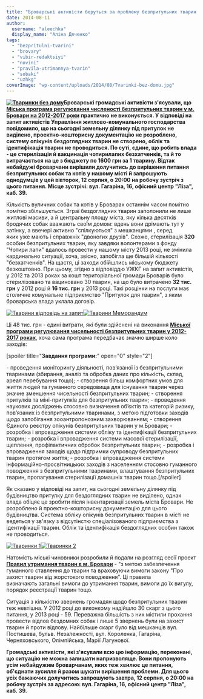 ```yaml
---
title: "Броварські активісти беруться за проблему безпритульних тварин та шукають однодумців"
date: 2014-08-11
author: 
  username: "aleechka"
  display_name: "Аліна Дяченко"
tags: 
  - "bezpritulni-tvarini"
  - "brovary"
  - "vibir-redaktsiyi"
  - "novini"
  - "pravila-utrimannya-tvarin"
  - "sobaki"
  - "uzhkg"
coverImage: "wp-content/uploads/2014/08/Tvarinki-bez-domu.jpg"
---
```


**[![Тваринки без дому](https://mpz.brovary.org/wp-content/uploads/2014/08/Tvarinki-bez-domu.jpg)](https://mpz.brovary.org/wp-content/uploads/2014/08/Tvarinki-bez-domu.jpg)Броварські громадські активісти з'ясували, що [Міська програма регулювання численості безпритульних тварин у м. Бровари на 2012-2017 роки](https://docs.brovary.org/p3742/26.07.2012/681-22-06) практично не виконується. У відповіді на запит активістів Управління житлово-комунального господарства повідомило, що на сьогодні земельну ділянку під притулок не виділено, проектно-кошторисну документацію не розроблено, систему опікунів бездоглядних тварин не створено, облік та ідентифікація тварин не проводиться. По суті, єдине, що робить влада - це стерилізація й вакцинація чотирилапих безхатченків, та й то витрачається на це з бюджету по 1600 грн за 1 тварину. Відтак небайдужі броварчани вирішили долучитись до вирішення питання безпритульних собак та котів у нашому місті й запрошують однодумців у цей вівторок, 12 серпня, о 20:00 на робочу зустріч з цього питання. Місце зустрічі: вул. Гагаріна, 16, офісний центр "Ліза", каб. 39.**

Кількість вуличних собак та котів у Броварах останнім часом помітно помітно збільшується. Зграї бездоглядних тварин заполонили не лише житлові масиви, а й центральну площу міста, яку кілька десятків бродячих собак вважають своїм домом: вдень вони дрімають тут у затінку, а ввечері активно "спілкуються" з мешканцями , серед яких уже мають і справжніх "двоногих друзів". Схоже, стерилізація **320** особин безпритульних тварин, яку завдяки волонтерами з фонду "Чотири лапи" вдалось провести у нашому місту 2013 році, не змінила кардинально ситуації, хоча, звісно, запобігла ще більшій кількості "безхатченків". На щастя, ці заходи обійшлись міському бюджету безкоштовно. При цьому, згідно з відповіддю УЖКГ на запит активістів, у 2012 та 2013 роках за кошт територіальної громади Броварів було стерилізовано та вациновано 30 тварин, на що було витрачено **32 тис. грн** у 2012 році й **16 тис. грн** у 2013 році. Такі розцінки на послуги має столичне комунальне підприємство "Притулок для тварин", з яким броварська влада уклала договір.

[![Тварини відповідь на запит](https://mpz.brovary.org/wp-content/uploads/2014/08/Tvarini-vidpovid-na-zapit.jpg)](https://mpz.brovary.org/wp-content/uploads/2014/08/Tvarini-vidpovid-na-zapit.jpg)[![Тварини Меморандум](https://mpz.brovary.org/wp-content/uploads/2014/08/Tvarini-Memorandum.jpg)](https://mpz.brovary.org/wp-content/uploads/2014/08/Tvarini-Memorandum.jpg)

Ці 48 тис. грн - єдині витрати, які були здійснені на виконання [**Міської програми регулювання чисельності безпритульних тварин у 2012-2017 роках**](https://docs.brovary.org/f?u=%2Fsites%2Fdefault%2Ffiles%2Fdoc%2F2012%2Fs-22%2F681-22-06_0.doc), хоча сама програма передбачає значно ширше коло заходів:

\[spoiler title="**Завдання програми:**" open="0" style="2"\]

\- проведення моніторингу діяльності, пов’язаної із безпритульними тваринами (збирання, аналіз та обробка даних про кількість, склад, ареал перебування тощо); - створення більш комфортних умов для життя людей та гуманного середовища для існування тварин через значне зменшення чисельності безпритульних тварин; - створення притулків та міні-притулків для безпритульних тварин; - проведення наукових досліджень стосовно визначення об’єктів та категорій ризику, пов’язаних із безпритульними тваринами, з метою підготовки заходів щодо запобігання зооантропонозним захворюванням; - створення Єдиного реєстру опікунів безпритульних тварин у м.Бровари; - розробка і впровадження системи обліку та ідентифікації безпритульних тварин; - розробка і впровадження системи масової стерилізації, щеплення, профілактичних обробок безпритульних тварин; - розробка і впровадження заходів щодо підтримки супроводу безпритульних тварин протягом життя; - розробка і впровадження системи інформаційно-просвітницьких заходів з населенням стосовно гуманного поводження з безпритульними тваринами, влаштування безпритульних тварин, пропагування стерилізації домашніх тварин тощо.\[/spoiler\]

Як сказано у відповіді на запит, на сьогодні земельну ділянку під будівництво притулку для бездоглядних тварин не виділено, однак влада обіцяє це зробити після інвентаризації земель міста Бровари. Не розроблено й проектно-кошторисну документацію для цього будівництва. Система обліку опікунів безпритульних тварин в місті не ведеться у зв'язку з відсутінстю спеціалізованого підприємства з ідентифікації тварин. Облік та ідентифікація бездоглядних особин також не проводиться.

[![Тваринки 1](https://mpz.brovary.org/wp-content/uploads/2014/08/Tvarinki-1.jpg)](https://mpz.brovary.org/wp-content/uploads/2014/08/Tvarinki-1.jpg)[![Тваринки 2](https://mpz.brovary.org/wp-content/uploads/2014/08/Tvarinki-2.jpg)](https://mpz.brovary.org/wp-content/uploads/2014/08/Tvarinki-2.jpg)

Натомість міські чиновники розробили й подали на розгляд сесії проект [**Правил утримання тварин в м. Бровари**](https://onedrive.live.com/redir?resid=72571393D4771099!1916&authkey=!AG5qZFlV12PnDV8&ithint=file%2c.doc) - "з метою забезпечення гуманного ставлення до тварин та враховуючи вимоги закону "Про захист тварин від жорстокого поводження". Ці правила визначають загальні вимоги до утримання тварин, вимоги до їх вигулу, порядок реєстрації тварин тощо.

Ситуація з кількістю звернень громадян щодо безпритульних тварин теж невтішна. У 2012 році до виконкому надійшло 30 скарг з цього питання, у 2013 році - 59. Переважна більшість з них містили прохання провести відлов бездомних собак і лише 5 звернень були на захист тварин й проти відлову. Найбільше скарг було від мешканців вул. Постишева, бульв. Незалежності, вул. Короленка, Гагаріна, Черняховського, Олімпійська, Марії Лагунової.

**Громадські активісти, які з'ясували всю цю інформацію, переконані, що ситуацію не можна залишати напризволяще. Вони пропонують усім небайдужим броварчанам, яких теж хвилює це питання, об'єднати зусилля й разом шукати вирішення проблеми. Для цього усіх бажаючих долучитись запрошують завтра, 12 серпня, о 20:00 на робочу зустріч за адресою: вул. Гагаріна, 16, офісний центр "Ліза", каб. 39.**

